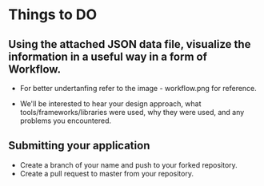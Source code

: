 # Things to DO

## Using the attached JSON data file, visualize the information in a useful way in a form of Workflow.

 - For better undertanfing refer to the image - workflow.png for reference.

 - We'll be interested to hear your design approach, what tools/frameworks/libraries were used, why they were used, and any problems you encountered.

## Submitting your application

 - Create a branch of your name and push to your forked repository.
 - Create a pull request to master from your repository.

